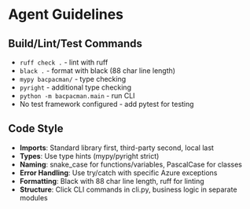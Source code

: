 # Agent Guidelines

## Build/Lint/Test Commands
- `ruff check .` - lint with ruff
- `black .` - format with black (88 char line length)
- `mypy bacpacman/` - type checking
- `pyright` - additional type checking
- `python -m bacpacman.main` - run CLI
- No test framework configured - add pytest for testing

## Code Style
- **Imports**: Standard library first, third-party second, local last
- **Types**: Use type hints (mypy/pyright strict)
- **Naming**: snake_case for functions/variables, PascalCase for classes
- **Error Handling**: Use try/catch with specific Azure exceptions
- **Formatting**: Black with 88 char line length, ruff for linting
- **Structure**: Click CLI commands in cli.py, business logic in separate modules